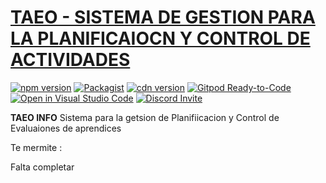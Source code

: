 # [TAEO  - SISTEMA DE GESTION PARA LA PLANIFICAIOCN Y CONTROL DE ACTIVIDADES]()

[![npm version](https://img.shields.io/npm/v/admin-lte/latest.svg)](https://www.npmjs.com/package/admin-lte)
[![Packagist](https://img.shields.io/packagist/v/almasaeed2010/adminlte.svg)](https://packagist.org/packages/almasaeed2010/adminlte)
[![cdn version](https://data.jsdelivr.com/v1/package/npm/admin-lte/badge)](https://www.jsdelivr.com/package/npm/admin-lte)
[![Gitpod Ready-to-Code](https://img.shields.io/badge/Gitpod-Ready--to--Code-blue?logo=gitpod)](https://gitpod.io/from-referrer/)
[![Open in Visual Studio Code](https://open.vscode.dev/badges/open-in-vscode.svg)](https://open.vscode.dev/ColorlibHQ/AdminLTE)
[![Discord Invite](https://img.shields.io/badge/discord-join%20now-green)](https://discord.gg/jfdvjwFqfz)

**TAEO INFO** Sistema para la getsion de Planifiicacion y Control de Evaluaiones de aprendices

Te mermite :

Falta completar



